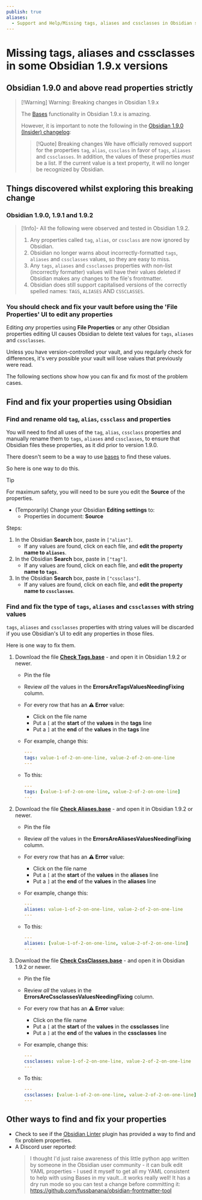 ```yaml
---
publish: true
aliases:
  - Support and Help/Missing tags, aliases and cssclasses in Obsidian some 1.9.x versions
---
```


# Missing tags, aliases and cssclasses in some Obsidian 1.9.x versions

## Obsidian 1.9.0 and above read properties strictly

> [!Warning] Warning: Breaking changes in Obsidian 1.9.x
>
> The [Bases](https://help.obsidian.md/bases) functionality in Obsidian 1.9.x is amazing.
>
> However, it is important to note the following in the [Obsidian 1.9.0 (Insider) changelog](https://obsidian.md/changelog/2025-05-21-desktop-v1.9.0/):
> > [!Quote] Breaking changes
> > We have officially removed support for the properties `tag`, `alias`, `cssclass` in favor of `tags`, `aliases` and `cssclasses`. In addition, the values of these properties _must_ be a list. If the current value is a text property, it will no longer be recognized by Obsidian.

## Things discovered whilst exploring this breaking change

### Obsidian 1.9.0, 1.9.1 and 1.9.2

> [!Info]- All the following were observed and tested in Obsidian 1.9.2.
>
> 1. Any properties called `tag`, `alias`,  or `cssclass` are now ignored by Obsidian.
> 2. Obsidian no longer warns about incorrectly-formatted `tags`, `aliases` and `cssclasses` values, so they are easy to miss.
> 3. Any `tags`, `aliases` and `cssclasses` properties with non-list (incorrectly formatter) values will have their values deleted if Obsidian makes any changes to the file's frontmatter.
> 4. Obsidian does still support capitalised versions of the correctly spelled names: `TAGS`, `ALIASES` AND `CSSCLASSES`.

### You should check and fix your vault before using the 'File Properties' UI to edit any properties

Editing _any_ properties using **File Properties** or any other Obsidian properties editing UI causes Obsidian to delete text values for `tags`, `aliases` and `cssclasses`.

Unless you have version-controlled your vault, and you regularly check for differences, it's very possible your vault will lose values that previously were read.

The following sections show how you can fix and fix most of the problem cases.

## Find and fix your properties using Obsidian

### Find and rename old `tag`, `alias`, `cssclass` and properties

You will need to find all uses of the `tag`, `alias`, `cssclass` properties and manually rename them to `tags`, `aliases` and `cssclasses`, to ensure that Obsidian files these properties, as it did prior to version 1.9.0.

There doesn't seem to be a way to use [bases](https://help.obsidian.md/bases) to find these values.

So here is one way to do this.

> [!Tip]
> For maximum safety, you will need to be sure you edit the **Source** of the properties.
>
> - (Temporarily) Change your Obsidian **Editing settings** to:
>   - Properties in document: **Source**

Steps:

1. In the Obsidian **Search** box, paste in `["alias"]`.
    - If any values are found, click on each file, and **edit the property name to `aliases`**.
2. In the Obsidian **Search** box, paste in `["tag"]`.
    - If any values are found, click on each file, and **edit the property name to `tags`**.
3. In the Obsidian **Search** box, paste in `["cssclass"]`.
    - If any values are found, click on each file, and **edit the property name to `cssclasses`**.

### Find and fix the type of `tags`, `aliases` and `cssclasses` with string values

`tags`, `aliases` and `cssclasses` properties with string values will be discarded if you use Obsidian's UI to edit any properties in those files.

Here is one way to fix them.

1. Download the file **[Check Tags.base](https://github.com/obsidian-tasks-group/obsidian-tasks/tree/main/resources/sample_vaults/Tasks-Demo/How%20To/Find%20properties%20not%20read%20by%20Obsidian%201.9.x)** - and open it in Obsidian 1.9.2 or newer.
    - Pin the file
    - Review _all_ the values in the **ErrorsAreTagsValuesNeedingFixing** column.
    - For every row that has an **⚠︎ Error** value:
        - Click on the file name
        - Put a `[` at the **start** of the **values** in the **tags** line
        - Put a `]` at the **end** of the **values** in the **tags** line
    - For example, change this:

        ```yaml
        ---
        tags: value-1-of-2-on-one-line, value-2-of-2-on-one-line
        ---
        ```

    - To this:

        ```yaml
        ---
        tags: [value-1-of-2-on-one-line, value-2-of-2-on-one-line]
        ---
        ```

2. Download the file **[Check Aliases.base](https://github.com/obsidian-tasks-group/obsidian-tasks/tree/main/resources/sample_vaults/Tasks-Demo/How%20To/Find%20properties%20not%20read%20by%20Obsidian%201.9.x)** - and open it in Obsidian 1.9.2 or newer.
    - Pin the file
    - Review _all_ the values in the **ErrorsAreAliasesValuesNeedingFixing** column.
    - For every row that has an **⚠︎ Error** value:
        - Click on the file name
        - Put a `[` at the **start** of the **values** in the **aliases** line
        - Put a `]` at the **end** of the **values** in the **aliases** line
    - For example, change this:

        ```yaml
        ---
        aliases: value-1-of-2-on-one-line, value-2-of-2-on-one-line
        ---
        ```

    - To this:

        ```yaml
        ---
        aliases: [value-1-of-2-on-one-line, value-2-of-2-on-one-line]
        ---
        ```

3. Download the file **[Check CssClasses.base](https://github.com/obsidian-tasks-group/obsidian-tasks/tree/main/resources/sample_vaults/Tasks-Demo/How%20To/Find%20properties%20not%20read%20by%20Obsidian%201.9.x)** - and open it in Obsidian 1.9.2 or newer.
    - Pin the file
    - Review _all_ the values in the **ErrorsAreCssclassesValuesNeedingFixing** column.
    - For every row that has an **⚠︎ Error** value:
        - Click on the file name
        - Put a `[` at the **start** of the **values** in the **cssclasses** line
        - Put a `]` at the **end** of the **values** in the **cssclasses** line
    - For example, change this:

        ```yaml
        ---
        cssclasses: value-1-of-2-on-one-line, value-2-of-2-on-one-line
        ---
        ```

    - To this:

        ```yaml
        ---
        cssclasses: [value-1-of-2-on-one-line, value-2-of-2-on-one-line]
        ---
        ```

## Other ways to find and fix your properties

- Check to see if the [Obsidian Linter](https://github.com/platers/obsidian-linter) plugin has provided a way to find and fix problem properties.
- A Discord user reported:
    > I thought I'd just raise awareness of this little python app written by someone in the Obsidian user community - it can bulk edit YAML properties - I used it myself to get all my YAML consistent to help with using Bases in my vault...it works really well! It has a dry run mode so you can test a change before committing it: <https://github.com/fussbanana/obsidian-frontmatter-tool>

